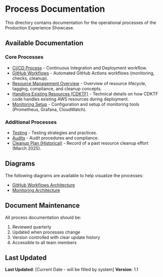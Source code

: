 # Process Documentation

This directory contains documentation for the operational processes of the Production Experience Showcase.

## Available Documentation

### Core Processes

- [CI/CD Process](./ci-cd.md) - Continuous Integration and Deployment workflow.
- [GitHub Workflows](./github-workflows.md) - Automated GitHub Actions workflows (monitoring, checks, cleanup).
- [Resource Management Overview](./resource-management-overview.md) - Overview of resource lifecycle, tagging, compliance, and cleanup concepts.
- [Handling Existing Resources (CDKTF)](./resource-management.md) - Technical details on how CDKTF code handles existing AWS resources during deployment.
- [Monitoring Setup](../monitoring/monitoring.md) - Configuration and setup of monitoring tools (Prometheus, Grafana, CloudWatch).

### Additional Processes

- [Testing](./testing.md) - Testing strategies and practices.
- [Audits](./audits.md) - Audit procedures and compliance.
- [Cleanup Plan (Historical)](./cleanup-plan.md) - Record of a past resource cleanup effort (March 2025).

## Diagrams

The following diagrams are available to help visualize the processes:

- [GitHub Workflows Architecture](../assets/images/workflows/workflows-diagram.svg)
- [Monitoring Architecture](../assets/images/monitoring-architecture.svg)

## Document Maintenance

All process documentation should be:

1. Reviewed quarterly
2. Updated when processes change
3. Version controlled with clear update history
4. Accessible to all team members

## Last Updated

**Last Updated**: [Current Date - will be filled by system]
**Version**: 1.1
